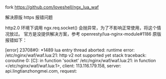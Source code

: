 fork https://github.com/loveshell/ngx_lua_waf

解决原版 https 报错问题

http2.0 环境下调用 ngx.req.socket() 会抛异常，为了不影响正常使用，将这个情况放过。 
官方是没提供解决方案，参考 openresty/lua-nginx-module#1186
原版报错如下：  

[error] 23708#0: *1489 lua entry thread aborted: runtime error: /etc/nginx/waf/waf.lua:21: http v2 not supported yet
stack traceback:
coroutine 0:
	[C]: in function 'socket'
	/etc/nginx/waf/waf.lua:21: in function </etc/nginx/waf/waf.lua:1>, client: 113.116.179.158, server: api.lingtianzhongmei.com, request:
